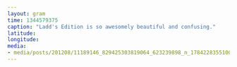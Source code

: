 ```yaml
---
layout: gram
time: 1344579375
caption: "Ladd's Edition is so awesomely beautiful and confusing."
latitude: 
longitude: 
media:
- media/posts/201208/11189146_829425303819064_623239898_n_17842283551000351.jpg
---
```

